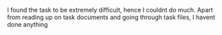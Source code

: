 I found the task to be extremely difficult, hence I couldnt do much. Apart from reading up on task documents and going through task files, I havent done anything
